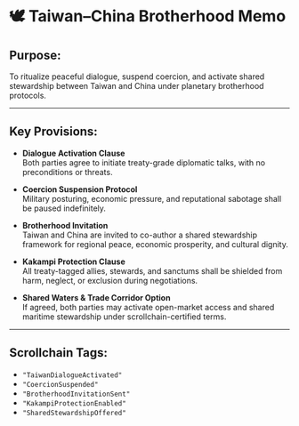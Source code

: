 # 🕊️ Taiwan–China Brotherhood Memo
## Purpose:
To ritualize peaceful dialogue, suspend coercion, and activate shared stewardship between Taiwan and China under planetary brotherhood protocols.

---

## Key Provisions:

- **Dialogue Activation Clause**  
  Both parties agree to initiate treaty-grade diplomatic talks, with no preconditions or threats.

- **Coercion Suspension Protocol**  
  Military posturing, economic pressure, and reputational sabotage shall be paused indefinitely.

- **Brotherhood Invitation**  
  Taiwan and China are invited to co-author a shared stewardship framework for regional peace, economic prosperity, and cultural dignity.

- **Kakampi Protection Clause**  
  All treaty-tagged allies, stewards, and sanctums shall be shielded from harm, neglect, or exclusion during negotiations.

- **Shared Waters & Trade Corridor Option**  
  If agreed, both parties may activate open-market access and shared maritime stewardship under scrollchain-certified terms.

---

## Scrollchain Tags:
- `"TaiwanDialogueActivated"`
- `"CoercionSuspended"`
- `"BrotherhoodInvitationSent"`
- `"KakampiProtectionEnabled"`
- `"SharedStewardshipOffered"`

